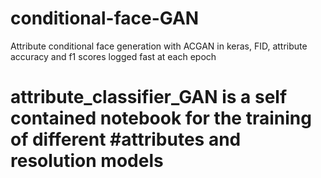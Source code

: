 # conditional-face-GAN
Attribute conditional face generation with ACGAN in keras, FID, attribute accuracy and f1 scores logged fast at each epoch

# attribute_classifier_GAN is a self contained notebook for the training of different #attributes and resolution models
